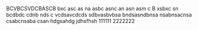 BCVBCSVDCBASCB
bxc asc as na
asbc asnc an 
asn asm c
B xsbxc sn
bcdbdc
cdnb nds c
vcdsavcdcds
sdbvasbvbsa
bndsasndbnsa
nsabnsacnsa
csabcnsaba
csan
hdgsahdg
jdhsfhsh
111111
2222222

